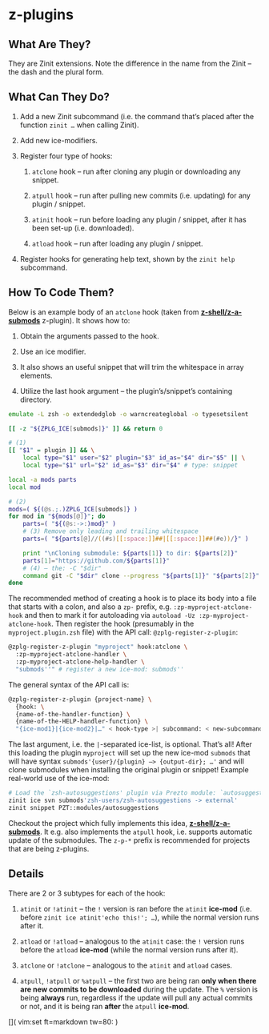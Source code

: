 # z-plugins

## What Are They?

They are Zinit extensions. Note the difference in the name from the Zinit –
the dash and the plural form.

## What Can They Do?

1. Add a new Zinit subcommand (i.e. the command that’s placed after the
   function `zinit …` when calling Zinit).

2. Add new ice-modifiers.

3. Register four type of hooks:

   1. `atclone` hook – run after cloning any plugin or downloading any
      snippet.

   2. `atpull` hook – run after pulling new commits (i.e. updating) for any
      plugin / snippet.

   3. `atinit` hook – run before loading any plugin / snippet, after it has
      been set-up (i.e. downloaded).

   4. `atload` hook – run after loading any plugin / snippet.

4. Register hooks for generating help text, shown by the `zinit help`
   subcommand.

## How To Code Them?

Below is an example body of an `atclone` hook (taken from
[**z-shell/z-a-submods**](https://github.com/z-shell/z-a-submods) z-plugin). It
shows how to:

1. Obtain the arguments passed to the hook.

2. Use an ice modifier.

3. It also shows an useful snippet that will trim the whitespace in array
   elements.

4. Utilize the last hook argument – the plugin’s/snippet’s containing
   directory.

<!-- end list -->

```zsh
emulate -L zsh -o extendedglob -o warncreateglobal -o typesetsilent

[[ -z "${ZPLG_ICE[submods]}" ]] && return 0

# (1)
[[ "$1" = plugin ]] && \
    local type="$1" user="$2" plugin="$3" id_as="$4" dir="$5" || \
    local type="$1" url="$2" id_as="$3" dir="$4" # type: snippet

local -a mods parts
local mod

# (2)
mods=( ${(@s.;.)ZPLG_ICE[submods]} )
for mod in "${mods[@]}"; do
    parts=( "${(@s:->:)mod}" )
    # (3) Remove only leading and trailing whitespace
    parts=( "${parts[@]//((#s)[[:space:]]##|[[:space:]]##(#e))/}" )

    print "\nCloning submodule: ${parts[1]} to dir: ${parts[2]}"
    parts[1]="https://github.com/${parts[1]}"
    # (4) – the: -C "$dir"
    command git -C "$dir" clone --progress "${parts[1]}" "${parts[2]}"
done
```

The recommended method of creating a hook is to place its body into a file that
starts with a colon, and also a `zp-` prefix, e.g. `:zp-myproject-atclone-hook`
and then to mark it for autoloading via `autoload -Uz :zp-myproject-atclone-hook`. Then register the hook (presumably in the
`myproject.plugin.zsh` file) with the API call: `@zplg-register-z-plugin`:

```zsh
@zplg-register-z-plugin "myproject" hook:atclone \
  :zp-myproject-atclone-handler \
  :zp-myproject-atclone-help-handler \
  "submods''" # register a new ice-mod: submods''
```

The general syntax of the API call is:

```zsh
@zplg-register-z-plugin {project-name} \
  {hook: \
  {name-of-the-handler-function} \
  {name-of-the-HELP-handler-function} \
  "{ice-mod1}|{ice-mod2}|…" < hook-type >| subcommand: < new-subcommand-name > }
```

The last argument, i.e. the `|`-separated ice-list, is optional. That’s all\!
After this loading the plugin `myproject` will set up the new ice-mod `submods`
that will have syntax `submods'{user}/{plugin} –> {output-dir}; …'` and
will clone submodules when installing the original plugin or snippet\! Example
real-world use of the ice-mod:

```zsh
# Load the `zsh-autosuggestions' plugin via Prezto module: `autosuggestions'
zinit ice svn submods'zsh-users/zsh-autosuggestions -> external'
zinit snippet PZT::modules/autosuggestions
```

Checkout the project which fully implements this idea,
[**z-shell/z-a-submods**](https://github.com/z-shell/z-a-submods). It e.g. also
implements the `atpull` hook, i.e. supports automatic update of the submodules.
The `z-p-*` prefix is recommended for projects that are being z-plugins.

## Details

There are 2 or 3 subtypes for each of the hook:

1. `atinit` or `!atinit` – the `!` version is ran before the `atinit`
   **ice-mod** (i.e. before `zinit ice atinit'echo this!'; …`), while
   the normal version runs after it.

2. `atload` or `!atload` – analogous to the `atinit` case: the `!` version runs
   before the `atload` **ice-mod** (while the normal version runs after it).

3. `atclone` or `!atclone` – analogous to the `atinit` and `atload` cases.

4. `atpull`, `!atpull` or `%atpull` – the first two are being ran **only when
   there are new commits to be downloaded** during the update. The `%` version
   is being **always** run, regardless if the update will pull any actual
   commits or not, and it is being ran **after** the `atpull` **ice-mod**.

[]( vim:set ft=markdown tw=80: )

